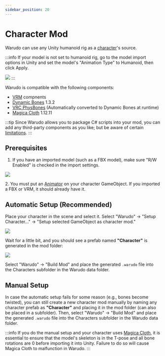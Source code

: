 ```yaml
---
sidebar_position: 20
---
```


# Character Mod

Warudo can use any Unity humanoid rig as a [character](../assets/character/)'s source.

:::info
If your model is not set to humanoid rig, go to the model import options in Unity and set the model's "Animation Type" to Humanoid, then click Apply.

![](/doc-img/en-character-mod-1.webp)
:::

Warudo is compatible with the following components:

* [VRM](https://vrm.dev/en/univrm/) compnents
* [Dynamic Bones](https://assetstore.unity.com/packages/tools/animation/dynamic-bone-16743) 1.3.2
* [VRC PhysBones](https://docs.vrchat.com/docs/physbones) (Automatically converted to Dynamic Bones at runtime)
* [Magica Cloth](https://assetstore.unity.com/packages/tools/physics/magica-cloth-160144) 1.12.11

:::tip
Since Warudo allows you to package C# scripts into your mod, you can add any third-party components as you like; but be aware of certain [limitations](https://tira.gitbook.io/warudo/advanced/mod-sdk).
:::

## Prerequisites

1. If you have an imported model (such as a FBX model), make sure "R/W Enabled" is checked in the import settings.

![](/doc-img/en-character-mod-2.webp)

2\. You must put an [Animator](https://docs.unity3d.com/ScriptReference/Animator.html) on your character GameObject. If you imported a FBX or VRM, it should already have it.

## Automatic Setup (Recommended)

Place your character in the scene and select it. Select "Warudo" -> "Setup Character..." -> "Setup selected GameObject as character mod."

![](/doc-img/en-character-mod-3.webp)

Wait for a little bit, and you should see a prefab named **"Character"** is generated in the mod folder:

![](/doc-img/en-character-mod-4.webp)

Select "Warudo" -> "Build Mod" and place the generated `.warudo` file into the Characters subfolder in the Warudo data folder.

## Manual Setup

In case the automatic setup fails for some reason (e.g., bones become twisted), you can still create a new character mod manually by naming any character prefab as **"Character"** and placing it in the mod folder (can also be placed in a subfolder). Then, select "Warudo" -> "Build Mod" and place the generated `.warudo` file into the Characters subfolder in the Warudo data folder.

:::info
If you do the manual setup and your character uses [Magica Cloth](https://assetstore.unity.com/packages/tools/physics/magica-cloth-160144), it is essential to ensure that the model's skeleton is in the T-pose and all bone rotations are 0 before importing it into Unity. Failure to do so will cause Magica Cloth to malfunction in Warudo.
:::
